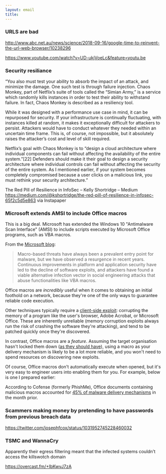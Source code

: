 ```yaml
---
layout: email
title: 
---
```





### URLS are bad

http://www.abc.net.au/news/science/2018-09-16/google-time-to-reinvent-the-url-web-browser/10238296

https://www.youtube.com/watch?v=UD-ukjVoeLc&feature=youtu.be

### Security resiliance

“You also must test your ability to absorb the impact of an attack, and minimize the damage. One such test is through failure injection. Chaos Monkey, part of Netflix’s suite of tools called the “Simian Army,” is a service which randomly kills instances in order to test their ability to withstand failure. In fact, Chaos Monkey is described as a resiliency tool.

While it was designed with a performance use case in mind, it can be repurposed for security. If your infrastructure is continually fluctuating, with instances killed at random, it makes it exceptionally difficult for attackers to persist. Attackers would have to conduct whatever they needed within an uncertain time frame. This is, of course, not impossible, but it absolutely raises the attacker’s cost and level of skill required.

Netflix’s goal with Chaos Monkey is to “design a cloud architecture where individual components can fail without affecting the availability of the entire system.”[22] Defenders should make it their goal to design a security architecture where individual controls can fail without affecting the security of the entire system. As I mentioned earlier, if your system becomes completely compromised because a user clicks on a malicious link, you must rethink your security architecture.”

The Red Pill of Resilience in InfoSec – Kelly Shortridge – Medium
https://medium.com/@kshortridge/the-red-pill-of-resilience-in-infosec-65f2c5d5e863
via Instapaper

### Microsoft extends AMSI to include Office macros

This is a big deal. Microsoft has extended the Windows 10 "Antimalware Scan Interface" (AMSI) to include scripts executed by Microsoft Office programs, such as VBA macros. 

From the [Microsoft blog](https://cloudblogs.microsoft.com/microsoftsecure/2018/09/12/office-vba-amsi-parting-the-veil-on-malicious-macros/):

>Macro-based threats have always been a prevalent entry point for malware, but we have observed a resurgence in recent years. Continuous improvements in platform and application security have led to the decline of software exploits, and attackers have found a viable alternative infection vector in social engineering attacks that abuse functionalities like VBA macros.

Office macros are *incredibly* useful when it comes to obtaining an initial foothold on a network, because they're one of the only ways to guarantee reliable code execution. 

Other techniques typically require a [client-side exploit](https://www.offensive-security.com/metasploit-unleashed/client-side-exploits/): corrupting the memory of a program like the user's browser, Adobe Acrobat, or Microsoft Office. These are inherently unreliable (memory corruption exploits always run the risk of crashing the software they're attacking), and tend to be patched quickly once they're discovered. 

In contrast, Office macros are a *feature*. Assuming the target organisation hasn't locked them down ([as they should have](https://acsc.gov.au/publications/protect/essential-eight-explained.htm)), using a macro as your delivery mechanism is likely to be a lot more reliable, and you won't need to spend resources on discovering new exploits.

Of course, Office macros don't automatically execute when opened, but it's very easy to engineer users into enabling them for you. For example, below is one I prepared earlier:


According to Cofense (formerly PhishMe), Office documents containing malicious macros accounted for [45% of malware delivery mechanisms](https://cofense.com/microsoft-office-macros-still-leader-malware-delivery/) in the month prior.


### Scammers making money by pretending to have passwords from previous breach data

https://twitter.com/josephfcox/status/1031952745228460032

### TSMC and WannaCry

Apparently their egress filtering meant that the infected systems couldn’t access the killswotch domain

https://overcast.fm/+IbKwvJ7zA